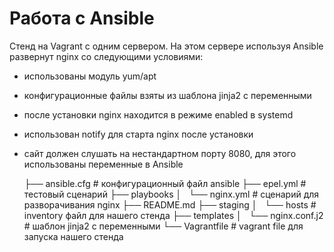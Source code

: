 # Работа с Ansible

Стенд на Vagrant с одним сервером. На этом сервере используя Ansible развернут nginx со следующими условиями:
- использованы модуль yum/apt
- конфигурационные файлы взяты из шаблона jinja2 с переменными
- после установки nginx находится в режиме enabled в systemd
- использован notify для старта nginx после установки
- сайт должен слушать на нестандартном порту 8080, для этого использованы переменные в Ansible
    
	├── ansible.cfg        # конфигурационный файл ansible
	├── epel.yml           # тестовый сценарий
	├── playbooks
	│   └── nginx.yml      # сценарий для разворачивания nginx
	├── README.md
	├── staging
	│   └── hosts          # inventory файл для нашего стенда
	├── templates
	│   └── nginx.conf.j2  # шаблон jinja2 с переменными
	└── Vagrantfile        # vagrant file для запуска нашего стенда